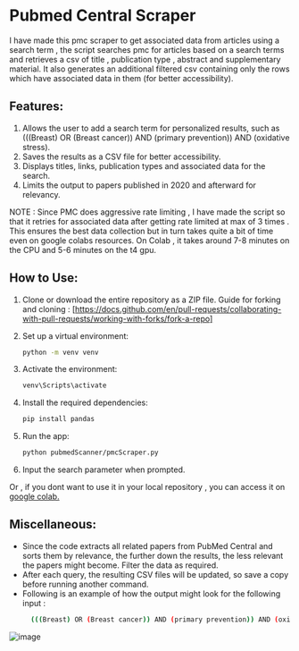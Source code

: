 # Pubmed Central Scraper 

I have made this pmc scraper to get associated data from articles using a search term , the script searches pmc for articles based on a search terms and retrieves a csv of title , publication type , abstract and supplementary material. It also generates an additional filtered csv containing only the rows which have associated data in them (for better accessibility).

## Features:

1. Allows the user to add a search term for personalized results, such as (((Breast) OR (Breast cancer)) AND (primary prevention)) AND (oxidative stress).
2. Saves the results as a CSV file for better accessibility.
3. Displays titles, links, publication types and associated data for the search.
4. Limits the output to papers published in 2020 and afterward for relevancy.

NOTE : Since PMC does aggressive rate limiting , I have made the script so that it retries for associated data after getting rate limited at max of 3 times . This ensures the best data collection but in turn takes quite a bit of time even on google colabs resources. On Colab , it takes around 7-8 minutes on the CPU and 5-6 minutes on the t4 gpu.


## How to Use:

1. Clone or download the entire repository as a ZIP file. Guide for forking and cloning : [https://docs.github.com/en/pull-requests/collaborating-with-pull-requests/working-with-forks/fork-a-repo]
2. Set up a virtual environment:
    ```bash
    python -m venv venv
    ```
3. Activate the environment:
    ```bash
    venv\Scripts\activate
    ```
4. Install the required dependencies:
    ```bash
    pip install pandas
    ```
5. Run the app:
    ```bash
    python pubmedScanner/pmcScraper.py
    ```

6. Input the search parameter when prompted.

Or , if you dont want to use it in your local repository , you can access it on [google colab.](https://colab.research.google.com/drive/19JFpvmGIIu8P7hIYlRAcT83R4OwX1bAl?usp=sharing)

## Miscellaneous:

- Since the code extracts all related papers from PubMed Central and sorts them by relevance, the further down the results, the less relevant the papers might become. Filter the data as required.
- After each query, the resulting CSV files will be updated, so save a copy before running another command.
- Following is an example of how the output might look for the following input :
   ```bash
     (((Breast) OR (Breast cancer)) AND (primary prevention)) AND (oxidative stress) 
   ```
![image](https://github.com/Yash-29-10-2003/ohslBCDA/assets/89728102/f9773a2f-9ae9-42ae-9e20-01968e6ba34f)
